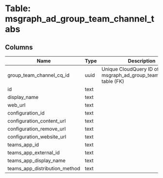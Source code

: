 
# Table: msgraph_ad_group_team_channel_tabs

## Columns
| Name        | Type           | Description  |
| ------------- | ------------- | -----  |
|group_team_channel_cq_id|uuid|Unique CloudQuery ID of msgraph_ad_group_team_channels table (FK)|
|id|text||
|display_name|text||
|web_url|text||
|configuration_id|text||
|configuration_content_url|text||
|configuration_remove_url|text||
|configuration_website_url|text||
|teams_app_id|text||
|teams_app_external_id|text||
|teams_app_display_name|text||
|teams_app_distribution_method|text||
